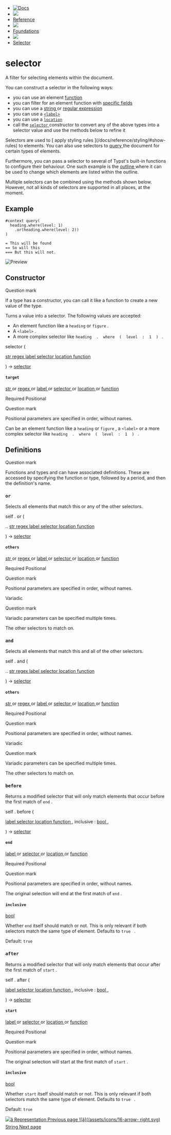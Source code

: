   * [ ![Docs](/assets/icons/16-docs-dark.svg) ](/docs)
  * ![](/assets/icons/16-arrow-right.svg)
  * [ Reference ](/docs/reference/)
  * ![](/assets/icons/16-arrow-right.svg)
  * [ Foundations ](/docs/reference/foundations/)
  * ![](/assets/icons/16-arrow-right.svg)
  * [ Selector ](/docs/reference/foundations/selector/)

#  selector

A filter for selecting elements within the document.

You can construct a selector in the following ways:

  * you can use an element [ function ](/docs/reference/foundations/function/ "function")
  * you can filter for an element function with [ specific fields ](/docs/reference/foundations/function/#definitions-where)
  * you can use a [ string ](/docs/reference/foundations/str/) or [ regular expression ](/docs/reference/foundations/regex/)
  * you can use a [ ` <label> ` ](/docs/reference/foundations/label/)
  * you can use a [ ` location ` ](/docs/reference/introspection/location/ "`location`")
  * call the [ ` selector ` ](/docs/reference/foundations/selector/ "`selector`") constructor to convert any of the above types into a selector value and use the methods below to refine it 

Selectors are used to [ apply styling rules ](/docs/reference/styling/#show-
rules) to elements. You can also use selectors to [ query
](/docs/reference/introspection/query/ "query") the document for certain types
of elements.

Furthermore, you can pass a selector to several of Typst's built-in functions
to configure their behaviour. One such example is the [ outline
](/docs/reference/model/outline/ "outline") where it can be used to change
which elements are listed within the outline.

Multiple selectors can be combined using the methods shown below. However, not
all kinds of selectors are supported in all places, at the moment.

##  Example

    
    
    #context query(
      heading.where(level: 1)
        .or(heading.where(level: 2))
    )
    
    = This will be found
    == So will this
    === But this will not.
    

![Preview](/assets/docs/SW-2iLP1LIGQ0ITsB7LGEQAAAAAAAAAA.png)

##  Constructor

Question mark

If a type has a constructor, you can call it like a function to create a new
value of the type.

Turns a value into a selector. The following values are accepted:

  * An element function like a ` heading ` or ` figure ` . 
  * A ` <label> ` . 
  * A more complex selector like ` heading  .  where  (  level  :  1  )  ` . 

selector  (

[ str ](/docs/reference/foundations/str/) [ regex
](/docs/reference/foundations/regex/) [ label
](/docs/reference/foundations/label/) [ selector
](/docs/reference/foundations/selector/) [ location
](/docs/reference/introspection/location/) [ function
](/docs/reference/foundations/function/)

)  -> [ selector ](/docs/reference/foundations/selector/)

####  ` target `

[ str ](/docs/reference/foundations/str/) or  [ regex
](/docs/reference/foundations/regex/) or  [ label
](/docs/reference/foundations/label/) or  [ selector
](/docs/reference/foundations/selector/) or  [ location
](/docs/reference/introspection/location/) or  [ function
](/docs/reference/foundations/function/)

Required  Positional

Question mark

Positional parameters are specified in order, without names.

Can be an element function like a ` heading ` or ` figure ` , a ` <label> ` or
a more complex selector like ` heading  .  where  (  level  :  1  )  ` .

##  Definitions

Question mark

Functions and types and can have associated definitions. These are accessed by
specifying the function or type, followed by a period, and then the
definition's name.

###  ` or `

Selects all elements that match this or any of the other selectors.

self  .  or  (

..  [ str ](/docs/reference/foundations/str/) [ regex
](/docs/reference/foundations/regex/) [ label
](/docs/reference/foundations/label/) [ selector
](/docs/reference/foundations/selector/) [ location
](/docs/reference/introspection/location/) [ function
](/docs/reference/foundations/function/)

)  -> [ selector ](/docs/reference/foundations/selector/)

####  ` others `

[ str ](/docs/reference/foundations/str/) or  [ regex
](/docs/reference/foundations/regex/) or  [ label
](/docs/reference/foundations/label/) or  [ selector
](/docs/reference/foundations/selector/) or  [ location
](/docs/reference/introspection/location/) or  [ function
](/docs/reference/foundations/function/)

Required  Positional

Question mark

Positional parameters are specified in order, without names.

Variadic

Question mark

Variadic parameters can be specified multiple times.

The other selectors to match on.

###  ` and `

Selects all elements that match this and all of the other selectors.

self  .  and  (

..  [ str ](/docs/reference/foundations/str/) [ regex
](/docs/reference/foundations/regex/) [ label
](/docs/reference/foundations/label/) [ selector
](/docs/reference/foundations/selector/) [ location
](/docs/reference/introspection/location/) [ function
](/docs/reference/foundations/function/)

)  -> [ selector ](/docs/reference/foundations/selector/)

####  ` others `

[ str ](/docs/reference/foundations/str/) or  [ regex
](/docs/reference/foundations/regex/) or  [ label
](/docs/reference/foundations/label/) or  [ selector
](/docs/reference/foundations/selector/) or  [ location
](/docs/reference/introspection/location/) or  [ function
](/docs/reference/foundations/function/)

Required  Positional

Question mark

Positional parameters are specified in order, without names.

Variadic

Question mark

Variadic parameters can be specified multiple times.

The other selectors to match on.

###  ` before `

Returns a modified selector that will only match elements that occur before
the first match of ` end ` .

self  .  before  (

[ label ](/docs/reference/foundations/label/) [ selector
](/docs/reference/foundations/selector/) [ location
](/docs/reference/introspection/location/) [ function
](/docs/reference/foundations/function/) ,  inclusive  :  [ bool
](/docs/reference/foundations/bool/) ,

)  -> [ selector ](/docs/reference/foundations/selector/)

####  ` end `

[ label ](/docs/reference/foundations/label/) or  [ selector
](/docs/reference/foundations/selector/) or  [ location
](/docs/reference/introspection/location/) or  [ function
](/docs/reference/foundations/function/)

Required  Positional

Question mark

Positional parameters are specified in order, without names.

The original selection will end at the first match of ` end ` .

####  ` inclusive `

[ bool ](/docs/reference/foundations/bool/)

Whether ` end ` itself should match or not. This is only relevant if both
selectors match the same type of element. Defaults to ` true  ` .

Default: ` true  `

###  ` after `

Returns a modified selector that will only match elements that occur after the
first match of ` start ` .

self  .  after  (

[ label ](/docs/reference/foundations/label/) [ selector
](/docs/reference/foundations/selector/) [ location
](/docs/reference/introspection/location/) [ function
](/docs/reference/foundations/function/) ,  inclusive  :  [ bool
](/docs/reference/foundations/bool/) ,

)  -> [ selector ](/docs/reference/foundations/selector/)

####  ` start `

[ label ](/docs/reference/foundations/label/) or  [ selector
](/docs/reference/foundations/selector/) or  [ location
](/docs/reference/introspection/location/) or  [ function
](/docs/reference/foundations/function/)

Required  Positional

Question mark

Positional parameters are specified in order, without names.

The original selection will start at the first match of ` start ` .

####  ` inclusive `

[ bool ](/docs/reference/foundations/bool/)

Whether ` start ` itself should match or not. This is only relevant if both
selectors match the same type of element. Defaults to ` true  ` .

Default: ` true  `

[ ![â](/assets/icons/16-arrow-right.svg) Representation  Previous page
](/docs/reference/foundations/repr/) [ ![â](/assets/icons/16-arrow-
right.svg) String  Next page  ](/docs/reference/foundations/str/)

